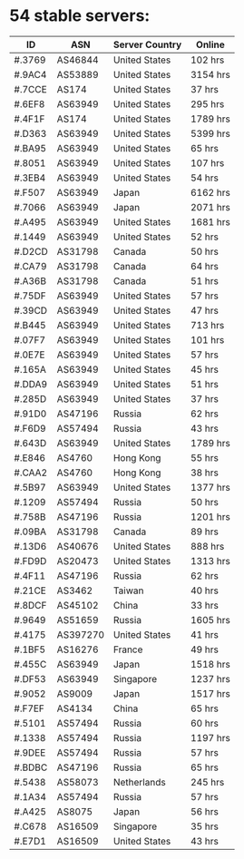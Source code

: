 # 54 stable servers:

| ID | ASN | Server Country | Online |
| ------ | ------ | ------ | ------ |
| #.3769 | AS46844 | United States | 102 hrs |
| #.9AC4 | AS53889 | United States | 3154 hrs |
| #.7CCE | AS174 | United States | 37 hrs |
| #.6EF8 | AS63949 | United States | 295 hrs |
| #.4F1F | AS174 | United States | 1789 hrs |
| #.D363 | AS63949 | United States | 5399 hrs |
| #.BA95 | AS63949 | United States | 65 hrs |
| #.8051 | AS63949 | United States | 107 hrs |
| #.3EB4 | AS63949 | United States | 54 hrs |
| #.F507 | AS63949 | Japan | 6162 hrs |
| #.7066 | AS63949 | Japan | 2071 hrs |
| #.A495 | AS63949 | United States | 1681 hrs |
| #.1449 | AS63949 | United States | 52 hrs |
| #.D2CD | AS31798 | Canada | 50 hrs |
| #.CA79 | AS31798 | Canada | 64 hrs |
| #.A36B | AS31798 | Canada | 51 hrs |
| #.75DF | AS63949 | United States | 57 hrs |
| #.39CD | AS63949 | United States | 47 hrs |
| #.B445 | AS63949 | United States | 713 hrs |
| #.07F7 | AS63949 | United States | 101 hrs |
| #.0E7E | AS63949 | United States | 57 hrs |
| #.165A | AS63949 | United States | 45 hrs |
| #.DDA9 | AS63949 | United States | 51 hrs |
| #.285D | AS63949 | United States | 37 hrs |
| #.91D0 | AS47196 | Russia | 62 hrs |
| #.F6D9 | AS57494 | Russia | 43 hrs |
| #.643D | AS63949 | United States | 1789 hrs |
| #.E846 | AS4760 | Hong Kong | 55 hrs |
| #.CAA2 | AS4760 | Hong Kong | 38 hrs |
| #.5B97 | AS63949 | United States | 1377 hrs |
| #.1209 | AS57494 | Russia | 50 hrs |
| #.758B | AS47196 | Russia | 1201 hrs |
| #.09BA | AS31798 | Canada | 89 hrs |
| #.13D6 | AS40676 | United States | 888 hrs |
| #.FD9D | AS20473 | United States | 1313 hrs |
| #.4F11 | AS47196 | Russia | 62 hrs |
| #.21CE | AS3462 | Taiwan | 40 hrs |
| #.8DCF | AS45102 | China | 33 hrs |
| #.9649 | AS51659 | Russia | 1605 hrs |
| #.4175 | AS397270 | United States | 41 hrs |
| #.1BF5 | AS16276 | France | 49 hrs |
| #.455C | AS63949 | Japan | 1518 hrs |
| #.DF53 | AS63949 | Singapore | 1237 hrs |
| #.9052 | AS9009 | Japan | 1517 hrs |
| #.F7EF | AS4134 | China | 65 hrs |
| #.5101 | AS57494 | Russia | 60 hrs |
| #.1338 | AS57494 | Russia | 1197 hrs |
| #.9DEE | AS57494 | Russia | 57 hrs |
| #.BDBC | AS47196 | Russia | 65 hrs |
| #.5438 | AS58073 | Netherlands | 245 hrs |
| #.1A34 | AS57494 | Russia | 57 hrs |
| #.A425 | AS8075 | Japan | 56 hrs |
| #.C678 | AS16509 | Singapore | 35 hrs |
| #.E7D1 | AS16509 | United States | 43 hrs |

